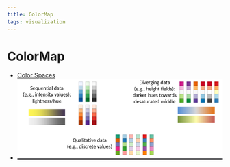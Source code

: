 ```yaml
---
title: ColorMap
tags: visualization
---
```


# ColorMap
- [Color Spaces](Color%20Spaces.md)
- ![im](assets/Pasted%20Image%2020220411132754.png)
































































































